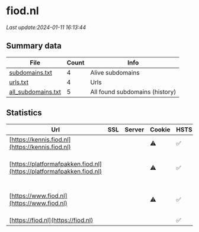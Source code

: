 # fiod.nl
*Last update:2024-01-11 16:13:44*
## Summary data
| File       | Count | Info |
|------------|-------|------|
|[subdomains.txt](/data/fiod/subdomains.txt)|4|Alive subdomains|
|[urls.txt](/data/fiod/urls.txt)|4|Urls|
|[all_subdomains.txt](/data/fiod/all_subdomains.txt)|5|All found subdomains (history)|
## Statistics
| Url | SSL | Server | Cookie | HSTS | CSP | XFO | XXP | RP | Tech |
|------------|-------|------|------|------|------|------|------|------|------|
|[https://kennis.fiod.nl](https://kennis.fiod.nl)| | |:warning: |:white_check_mark: | |:white_check_mark: |:white_check_mark: |:white_check_mark: |HSTS|
|[https://platformafpakken.fiod.nl](https://platformafpakken.fiod.nl)| | |:warning: |:white_check_mark: | |:white_check_mark: |:white_check_mark: |:white_check_mark: |HSTS MySQL PHP WordP...|
|[https://www.fiod.nl](https://www.fiod.nl)| | |:warning: |:white_check_mark: | |:white_check_mark: |:white_check_mark: |:white_check_mark: |HSTS MySQL PHP WordP...|
|[https://fiod.nl](https://fiod.nl)| | | |:white_check_mark: | |:white_check_mark: |:white_check_mark: |:white_check_mark: |HSTS|